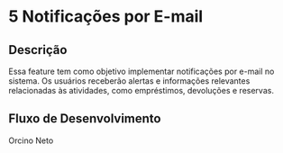 # 5 Notificações por E-mail

## Descrição
Essa feature tem como objetivo implementar notificações por e-mail no sistema. Os usuários receberão alertas e informações relevantes relacionadas às atividades, como empréstimos, devoluções e reservas.

## Fluxo de Desenvolvimento
Orcino Neto